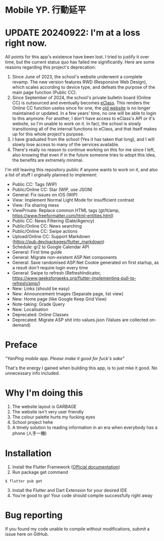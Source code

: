 # Mobile YP. 行動延平

# UPDATE 20240922: I'm at a loss right now.

All points for this app's existence have been lost.
I tried to justify it over time, but the current status quo has failed me significantly.
Here are some reasons regarding this project's deprecation:
1. Since June of 2023, the school's website underwent a complete revamp. The new version features RWD (Responsive Web Design), which scales according to device type, and defeats the purpose of the main page function (Public CC).
2. Since September of 2024, the school's private bulletin board (Online CC) is outsourced and eventually becomes [eClass](https://eclass.tw/). This renders the Online CC function uselss since for one, the [old website](https://lds.yphs.tp.edu.tw/tea/tu2.aspx) is no longer maintained or updated. In a few years' time, no one will be able to login to this anymore. For another, I don't have access to eClass's API or it's website, so I'm unable to work on it. In fact, the school is slowly transitioning all of the internal functions to eClass, and that itself makes up for this whole project's purpose.
4. I have graduated from the school (Yes it has taken that long), and I will slowly lose access to many of the services available.
5. There's really no reason to continue working on this for me since I left, also knowing that even if in the future someone tries to adopt this idea, the benefits are extremely minimal.

I'm still leaving this repository public if anyone wants to work on it, and also a list of stuff I orginally planned to implement:
- Public CC: Tags (WIP)
- Public/Online CC: Star (WIP, use JSON)
- General: Fix issues on iOS (WIP)
- View: Implement Normal Light Mode for insufficient contrast
- View: Fix sharing mess
- ViewPrivate: Replace common HTML tags (gt/lt/amp, https://www.freeformatter.com/html-entities.html)
- Public CC: News Filtering (Date/Agency)
- Public/Online CC: News searching
- Public/Online CC: Swipe actions
- Upload/Online CC: Support Markdown (https://pub.dev/packages/flutter_markdown)
- Schedule: gr2 to Google Calendar API
- General: First time guide
- General: Migrate non-existent ASP.Net components
- General: Save randomised ASP.Net Cookie generated on first startup, as a result don't require login every time
- General: Swipe to refresh (RefreshIndicator, https://www.geeksforgeeks.org/flutter-implementing-pull-to-refresh/amp/)
- New: Links (should be easy)
- New: Announcement Images (Separate page, list view)
- New: Home page (like Google Keep Grid View)
- Note-taking: Grade Query
- New: Localisation
- Deprecated: Online Classes
- Deprecated: Migrate ASP shit into values.json (Values are collected on-demand)

# Preface

*"YanPing mobile app. Please make it good for fuck's sake"*  

That's the energy I gained when building this app, is to just mke it good. No unnecessary info included.

# Why I'm doing this

1. The website layout is GARBAGE
2. The website isn't very user friendly
3. The colour palette hurts my fucking eyes
4. School project hehe
5. A timely solution to reading information in an era when everybody has a phone (人手一機)

# Installation

1. Install the Flutter Framework ([Official documentation](https://docs.flutter.dev/get-started/install))
2. Run package get command
```console
$ flutter pub get
```
3. Install the Flutter and Dart Extension for your desired IDE
4. You're good to go! Your code should compile successfully right away

# Bug reporting

If you found my code unable to compile without modifications, submit a issue here on GitHub.

